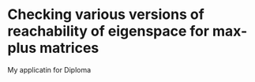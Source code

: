 # Checking various versions of reachability of eigenspace for max-plus matrices
My applicatin for Diploma